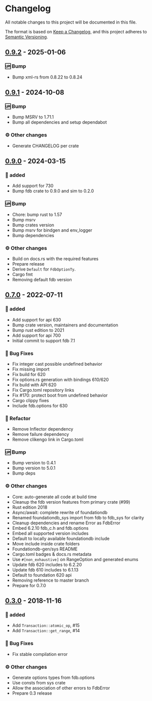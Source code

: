 # Changelog

All notable changes to this project will be documented in this file.

The format is based on [Keep a Changelog](https://keepachangelog.com/en/1.0.0/),
and this project adheres to [Semantic Versioning](https://semver.org/spec/v2.0.0.html).

## [0.9.2] - 2025-01-06

### <!-- 3 -->🆙 Bump

- Bump xml-rs from 0.8.22 to 0.8.24

[0.9.2]: https://github.com/foundationdb-rs}/foundationdb-rs/compare/0.9.1..0.9.2

## [0.9.1] - 2024-10-08

### <!-- 3 -->🆙 Bump

- Bump MSRV to 1.71.1
- Bump all dependencies and setup dependabot

### <!-- 4 -->⚙️ Other changes

- Generate CHANGELOG per crate

[0.9.1]: https://github.com/foundationdb-rs}/foundationdb-rs/compare/0.9.0..0.9.1

## [0.9.0] - 2024-03-15

### <!-- 0 -->🚀 added

- Add support for 730
- Bump fdb crate to 0.9.0 and sim to 0.2.0

### <!-- 3 -->🆙 Bump

- Chore: bump rust to 1.57
- Bump msrv
- Bump crates version
- Bump msrv for bindgen and env_logger
- Bump dependencies

### <!-- 4 -->⚙️ Other changes

- Build on docs.rs with the required features
- Prepare release
- Derive `Default` for `FdbOptionTy`.
- Cargo fmt
- Removing default fdb version

## [0.7.0] - 2022-07-11

### <!-- 0 -->🚀 added

- Add support for api 630
- Bump crate version, maintainers and documentation
- Bump rust edition to 2021
- Add support for api 700
- Initial commit to support fdb 7.1

### <!-- 1 -->🐛 Bug Fixes

- Fix integer cast possible undefined behavior
- Fix missing import
- Fix build for 620
- Fix options.rs generation with bindings 610/620
- Fix build with API 620
- Fix Cargo.toml repository links
- Fix #170: protect boot from undefined behavior
- Cargo clippy fixes
- Include fdb.options for 630

### <!-- 2 -->🚜 Refactor

- Remove Inflector dependency
- Remove failure dependency
- Remove clikengo link in Cargo.toml

### <!-- 3 -->🆙 Bump

- Bump version to 0.4.1
- Bump version to 5.0.1
- Bump deps

### <!-- 4 -->⚙️ Other changes

- Core: auto-generate all code at build time
- Cleanup the fdb version features from primary crate (#99)
- Rust edition 2018
- Async/await: complete rewrite of foundationdb
- Renamed foundationdb_sys import from fdb to fdb_sys for clarity
- Cleanup dependencies and rename Error as FdbError
- Embed 6.2.10 fdb_c.h and fdb.options
- Embed all supported version includes
- Default to locally available foundationdb include
- Move include inside crate folders
- Foundationdb-gen/sys README
- Cargo.toml badges & docs.rs metadata
- Use `#[non_exhaustive]` on RangeOption and generated enums
- Update fdb 620 includes to 6.2.20
- Update fdb 610 includes to 6.1.13
- Default to foundation 620 api
- Removing reference to master branch
- Prepare for 0.7.0

## [0.3.0] - 2018-11-16

### <!-- 0 -->🚀 added

- Add `Transaction::atomic_op`, #15
- Add `Transaction::get_range`, #14

### <!-- 1 -->🐛 Bug Fixes

- Fix stable compilation error

### <!-- 4 -->⚙️ Other changes

- Generate options types from fdb.options
- Use consts from sys crate
- Allow the association of other errors to FdbError
- Prepare 0.3 release

[unreleased]: https://github.com/foundationdb-rs}/foundationdb-rs/compare/v0.9.0..HEAD
[0.9.0]: https://github.com/foundationdb-rs}/foundationdb-rs/compare/v0.7.0..v0.9.0
[0.7.0]: https://github.com/foundationdb-rs}/foundationdb-rs/compare/v0.3.0..v0.7.0
[0.3.0]: https://github.com/foundationdb-rs}/foundationdb-rs/compare/0.2..v0.3.0

<!-- generated by git-cliff -->
